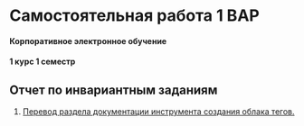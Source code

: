 # Самостоятельная работа 1 ВАР

#### Корпоративное электронное обучение
#### 1 курс 1 семестр


## Отчет по инвариантным заданиям

1) [Перевод раздела документации инструмента создания облака тегов.](https://github.com/Kseniaveh/ITinForeingLanguage/blob/main/%D0%A1%D0%9C%D0%92%D0%90%D0%A01.pdf)  






